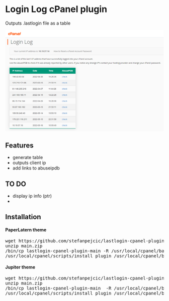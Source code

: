 # Login Log cPanel plugin
Outputs .lastlogin file as a table

<img src="https://raw.githubusercontent.com/stefanpejcic/lastlogin-cpanel-plugin/main/assets/img/screenshot.png"></img>

## Features

- generate table
- outputs client ip
- add links to abuseipdb

## TO DO
- display ip info (ptr) 
- 

## Installation

#### PaperLatern theme

<pre>
wget https://github.com/stefanpejcic/lastlogin-cpanel-plugin/archive/refs/heads/main.zip
unzip main.zip
/bin/cp lastlogin-cpanel-plugin-main -R /usr/local/cpanel/base/frontend/paper_lantern/lastlogin
/usr/local/cpanel/scripts/install_plugin /usr/local/cpanel/base/frontend/jupiter/lastlogin/info.json
</pre>

</hr>

#### Jupiter theme

<pre>
wget https://github.com/stefanpejcic/lastlogin-cpanel-plugin/archive/refs/heads/main.zip
unzip main.zip
/bin/cp lastlogin-cpanel-plugin-main  -R /usr/local/cpanel/base/frontend/jupiter/lastlogin/
/usr/local/cpanel/scripts/install_plugin /usr/local/cpanel/base/frontend/jupiter/lastlogin/info.json
</pre>



